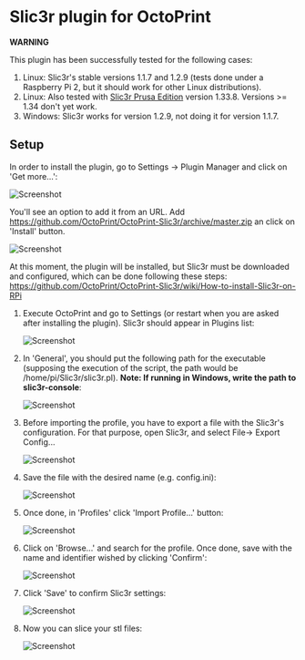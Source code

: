 # Slic3r plugin for OctoPrint

**WARNING**

This plugin has been successfully tested for the following cases:

1. Linux: Slic3r's stable versions 1.1.7 and 1.2.9 (tests done under a Raspberry Pi 2, but it should work for other Linux distributions).
2. Linux: Also tested with [Slic3r Prusa Edition](https://github.com/prusa3d/Slic3r) version 1.33.8.  Versions >= 1.34 don't yet work.
3. Windows: Slic3r works for version 1.2.9, not doing it for version 1.1.7.

## Setup

In order to install the plugin, go to Settings -> Plugin Manager and click on 'Get more...':

![Screenshot](http://imgur.com/9NaAl37.png)

You'll see an option to add it from an URL. Add https://github.com/OctoPrint/OctoPrint-Slic3r/archive/master.zip an click on 'Install' button.

![Screenshot](http://i.imgur.com/lln2TvT.png)

At this moment, the plugin will be installed, but Slic3r must be downloaded and configured, which can be done following these steps: https://github.com/OctoPrint/OctoPrint-Slic3r/wiki/How-to-install-Slic3r-on-RPi

1. Execute OctoPrint and go to Settings (or restart when you are asked after installing the plugin). Slic3r should appear in Plugins list:

   ![Screenshot](http://i.imgur.com/44yDsJ6.png)

2. In 'General', you should put the following path for the executable (supposing the execution of the script, the path would be /home/pi/Slic3r/slic3r.pl). <b>Note: If running in Windows, write the path to slic3r-console</b>:

   ![Screenshot](http://i.imgur.com/1ckQCgL.png)

3. Before importing the profile, you have to export a file with the Slic3r's configuration. For that purpose, open Slic3r, and select File-> Export Config...

   ![Screenshot](http://i.imgur.com/41XFyEI.png)

4. Save the file with the desired name (e.g. config.ini):

   ![Screenshot](http://imgur.com/YzfqRXM.png)

5. Once done, in 'Profiles' click 'Import Profile...' button:

    ![Screenshot](http://imgur.com/HkbO1G8.png)

6. Click on 'Browse...' and search for the profile. Once done, save with the name and identifier wished by clicking 'Confirm':

    ![Screenshot](http://i.imgur.com/7NJmJK3.png)

7. Click 'Save' to confirm Slic3r settings:

    ![Screenshot](http://imgur.com/HkbO1G8.png)

8. Now you can slice your stl files:

    ![Screenshot](http://i.imgur.com/AC1g0un.png)
